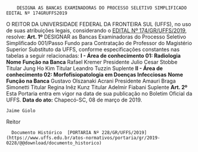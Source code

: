         DESIGNA AS BANCAS EXAMINADORAS DO PROCESSO SELETIVO SIMPLIFICADO EDITAL Nº 174GRUFFS2019  

 O REITOR DA UNIVERSIDADE FEDERAL DA FRONTEIRA SUL (UFFS), no uso de suas atribuições legais, considerando o [EDITAL Nº 174/GR/UFFS/2019](https://www.uffs.edu.br/atos-normativos/edital/gr/2019-0174), resolve:   **Art. 1º**  DESIGNAR as Bancas Examinadoras do Processo Seletivo Simplificado 001/Passo Fundo para Contratação de Professor do Magistério Superior Substituto da UFFS, conforme especificações constantes nas tabelas a seguir relacionadas: **I - Área de conhecimento 01: Radiologia**     **Nome**   **Função na Banca**     Rafael Kremer   Presidente     Julio Cesar Stobbe   Titular     Jung Ho Kim   Titular     Leandro Tuzzin   Suplente       **II - Área de conhecimento 02: Morfofisiopatologia em Doenças Infecciosas**     **Nome**   **Função na Banca**     Gustavo Olszanaki Acrani   Presidente     Amauri Braga Simonetti   Titular     Regina Inêz Kunz   Titular     Adelmir Fiabani   Suplente       **Art. 2º**  Esta Portaria entra em vigor na data de sua publicação no Boletim Oficial da UFFS.      **Data do ato:** Chapecó-SC, 08 de março de 2019.   
 

    Jaime Giolo   
 Reitor 

      Documento Histórico  [PORTARIA Nº 228/GR/UFFS/2019](https://www.uffs.edu.br/atos-normativos/portaria/gr/2019-0228/@@download/documento_historico)     
      